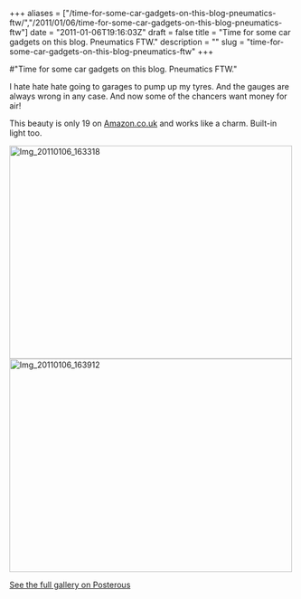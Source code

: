 +++
aliases = ["/time-for-some-car-gadgets-on-this-blog-pneumatics-ftw/","/2011/01/06/time-for-some-car-gadgets-on-this-blog-pneumatics-ftw"]
date = "2011-01-06T19:16:03Z"
draft = false
title = "Time for some car gadgets on this blog. Pneumatics FTW."
description = ""
slug = "time-for-some-car-gadgets-on-this-blog-pneumatics-ftw"
+++

#"Time for some car gadgets on this blog. Pneumatics FTW."


 I hate hate hate going to garages to pump up my tyres. And the gauges are always wrong in any case. And now some of the chancers want money for air!<p /><div>This beauty is only 19 on <a href="http://Amazon.co.uk">Amazon.co.uk</a> and works like a charm. Built-in light too.</div> <p /><p /><p /><p /><p /> <p><div class='p_embed p_image_embed'>
<a href="http://getfile5.posterous.com/getfile/files.posterous.com/conoroneill/7TltYGoq60KU7Ou8Pdm5Hfz7RDT6sEtURxMNSoPmUDWB4bzlEXqNiHFlazV7/IMG_20110106_163318.jpg.scaled.1000.jpg"><img alt="Img_20110106_163318" height="377" src="http://getfile4.posterous.com/getfile/files.posterous.com/conoroneill/2kzUlPFOA7GuPCm14WsdUS8CiiR49frELHZCNIzJx3bMx4dCtSSyF5k0KyUG/IMG_20110106_163318.jpg.scaled.500.jpg" width="500" /></a>
<a href="http://getfile0.posterous.com/getfile/files.posterous.com/conoroneill/RTpTS2Rcufwbfj4ESY5V4d81dz9WQHgkgBGfRxUVz2n6gJ9mk4Gtn7KQNB6U/IMG_20110106_163912.jpg.scaled.1000.jpg"><img alt="Img_20110106_163912" height="377" src="http://getfile9.posterous.com/getfile/files.posterous.com/conoroneill/0S2tFjvy9qD7SJmAlE3kN8Ph32GK20kRWkZd8EHrl8MQJAkRgbs5NmXTgnwa/IMG_20110106_163912.jpg.scaled.500.jpg" width="500" /></a>
<div class='p_see_full_gallery'><a href="http://conoroneill.posterous.com/time-for-some-car-gadgets-on-this-blog-pneuma">See the full gallery on Posterous</a></div>
</div>
</p>
 